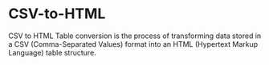 # CSV-to-HTML
CSV to HTML Table conversion is the process of transforming data stored in a CSV (Comma-Separated Values) format into an HTML (Hypertext Markup Language) table structure.
